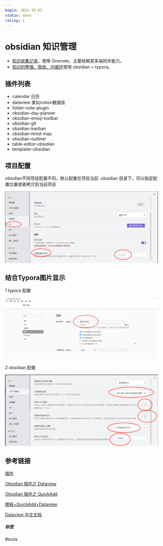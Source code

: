 ```yaml
---
begin: 2021-10-03
status: done
rating: 1
---
```


# obsidian 知识管理

- [知识收集记录](../../methodology/Zettelkasten卡片盒笔记法.md#^2098e6)，使用 Onenote，主要依赖其多端同步能力。
- [知识的整理、吸收、内循环](../../methodology/Zettelkasten卡片盒笔记法.md#^3eed29)使用 obsidian + typora。


## 插件列表

- calendar 日历
- dataview 类似notion数据库
- folder-note-plugin
- obsidian-day-planner
- obsidian-emoji-toolbar
- obsidian-glt
- obsidian-kanban
- obsidian-mind-map
- obsidian-outliner
- table-editor-obsidian
- templater-obsidian



## 项目配置

obsidian不同项目配置不同，默认配置在项目当前 .obsidian 目录下，可以指定配置位置或者拷贝到当前项目

![image-20211003222252203](image/image-20211003222252203.png)



## 结合Typora图片显示

1 typora 配置

![image-20211003225419188](image/image-20211003225419188.png)



2 obsidian 配置

![image-20211003225501038](image/image-20211003225501038.png)



## 参考链接

[插件](https://zhuanlan.zhihu.com/p/410202700)

[Obsidian 插件之 Dataview](https://zhuanlan.zhihu.com/p/373623264)

[Obsidian 插件之 QuickAdd](https://zhuanlan.zhihu.com/p/386885976)

[模板+QuickAdd+Dataview](https://sspai.com/post/68350)

[Dataview 中文文档](https://zhuanlan.zhihu.com/p/393550306)

##### 标签
#tools 